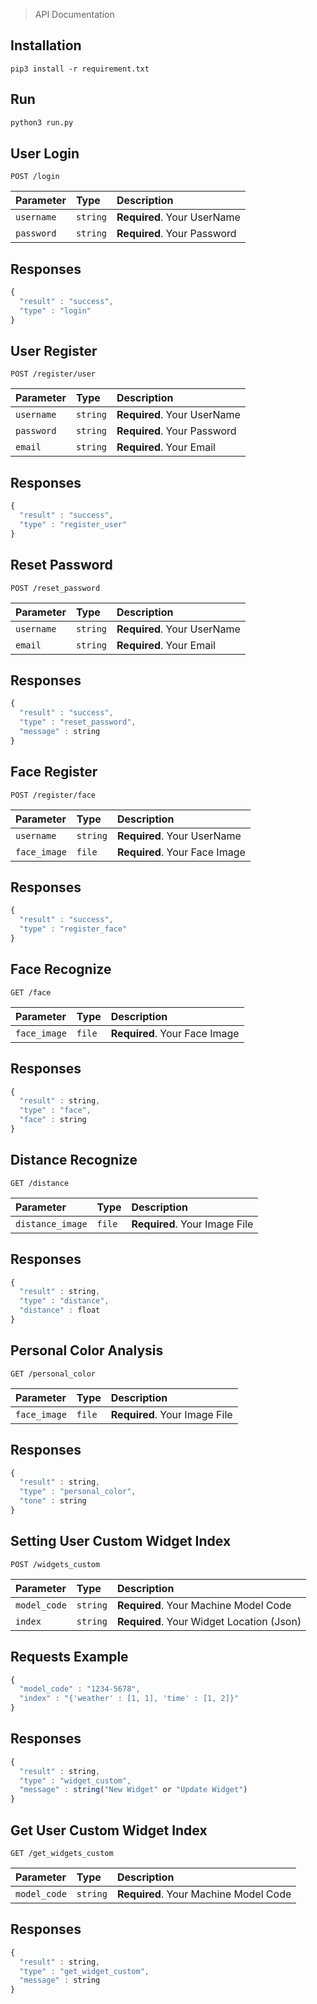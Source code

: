 > API Documentation

## Installation
```
pip3 install -r requirement.txt
```

## Run
```python
python3 run.py
```

## User Login

```http
POST /login
```

| Parameter | Type | Description |
| :--- | :--- | :--- |
| `username` | `string` | **Required**. Your UserName |
| `password` | `string` | **Required**. Your Password |

## Responses
```javascript
{
  "result" : "success",
  "type" : "login"
}
```

## User Register

```http
POST /register/user
```

| Parameter | Type | Description |
| :--- | :--- | :--- |
| `username` | `string` | **Required**. Your UserName |
| `password` | `string` | **Required**. Your Password |
| `email` | `string` | **Required**. Your Email |

## Responses

```javascript
{
  "result" : "success",
  "type" : "register_user"
}
```

## Reset Password

```http
POST /reset_password
```

| Parameter | Type | Description |
| :--- | :--- | :--- |
| `username` | `string` | **Required**. Your UserName |
| `email` | `string` | **Required**. Your Email |

## Responses
```javascript
{
  "result" : "success",
  "type" : "reset_password",
  "message" : string
}
```

## Face Register

```http
POST /register/face
```

| Parameter | Type | Description |
| :--- | :--- | :--- |
| `username` | `string` | **Required**. Your UserName |
| `face_image` | `file` | **Required**. Your Face Image |

## Responses
```javascript
{
  "result" : "success",
  "type" : "register_face"
}
```
## Face Recognize

```http
GET /face
```

| Parameter | Type | Description |
| :--- | :--- | :--- |
| `face_image` | `file` | **Required**. Your Face Image |

## Responses
```javascript
{
  "result" : string,
  "type" : "face",
  "face" : string
}
```

## Distance Recognize

```http
GET /distance
```

| Parameter | Type | Description |
| :--- | :--- | :--- |
| `distance_image` | `file` | **Required**. Your Image File |

## Responses
```javascript
{
  "result" : string,
  "type" : "distance",
  "distance" : float
}
```

## Personal Color Analysis

```http
GET /personal_color
```

| Parameter | Type | Description |
| :--- | :--- | :--- |
| `face_image` | `file` | **Required**. Your Image File |

## Responses
```javascript
{
  "result" : string,
  "type" : "personal_color",
  "tone" : string
}
```

## Setting User Custom Widget Index

```http
POST /widgets_custom
```

| Parameter | Type | Description |
| :--- | :--- | :--- |
| `model_code` | `string` | **Required**. Your Machine Model Code |
| `index` | `string` | **Required**. Your Widget Location (Json) |

## Requests Example
```javascript
{
  "model_code" : "1234-5678",
  "index" : "{'weather' : [1, 1], 'time' : [1, 2]}"
}
```
## Responses
```javascript
{
  "result" : string,
  "type" : "widget_custom",
  "message" : string("New Widget" or "Update Widget")
}
```

## Get User Custom Widget Index
```http
GET /get_widgets_custom
```
| Parameter | Type | Description |
| :--- | :--- | :--- |
| `model_code` | `string` | **Required**. Your Machine Model Code |

## Responses
```javascript
{
  "result" : string,
  "type" : "get_widget_custom",
  "message" : string
}
```